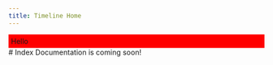 ```yaml
---
title: Timeline Home
---
```


<div style="background-color: red; padding: 5px;">Hello</div>
# Index
Documentation is coming soon!
